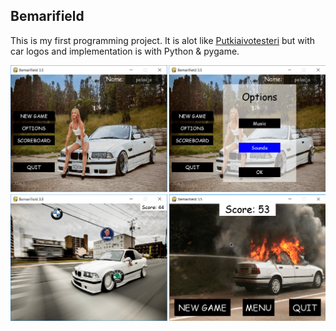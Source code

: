 ## Bemarifield

This is my first programming project. It is alot like 
[Putkiaivotesteri](https://www.ilmailu.org/moniajo.htm "Putkiaivotesteri")
 but with car logos and implementation is with Python & pygame.

![alt text](bemarifield.png)

